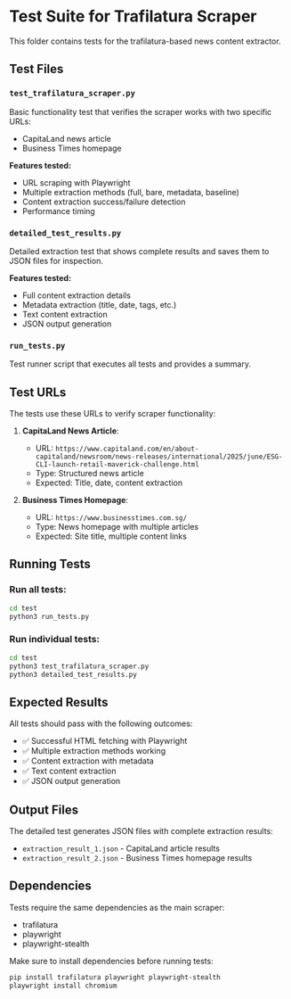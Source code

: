# Test Suite for Trafilatura Scraper

This folder contains tests for the trafilatura-based news content extractor.

## Test Files

### `test_trafilatura_scraper.py`
Basic functionality test that verifies the scraper works with two specific URLs:
- CapitaLand news article
- Business Times homepage

**Features tested:**
- URL scraping with Playwright
- Multiple extraction methods (full, bare, metadata, baseline)
- Content extraction success/failure detection
- Performance timing

### `detailed_test_results.py`
Detailed extraction test that shows complete results and saves them to JSON files for inspection.

**Features tested:**
- Full content extraction details
- Metadata extraction (title, date, tags, etc.)
- Text content extraction
- JSON output generation

### `run_tests.py`
Test runner script that executes all tests and provides a summary.

## Test URLs

The tests use these URLs to verify scraper functionality:

1. **CapitaLand News Article**: 
   - URL: `https://www.capitaland.com/en/about-capitaland/newsroom/news-releases/international/2025/june/ESG-CLI-launch-retail-maverick-challenge.html`
   - Type: Structured news article
   - Expected: Title, date, content extraction

2. **Business Times Homepage**:
   - URL: `https://www.businesstimes.com.sg/`
   - Type: News homepage with multiple articles
   - Expected: Site title, multiple content links

## Running Tests

### Run all tests:
```bash
cd test
python3 run_tests.py
```

### Run individual tests:
```bash
cd test
python3 test_trafilatura_scraper.py
python3 detailed_test_results.py
```

## Expected Results

All tests should pass with the following outcomes:
- ✅ Successful HTML fetching with Playwright
- ✅ Multiple extraction methods working
- ✅ Content extraction with metadata
- ✅ Text content extraction
- ✅ JSON output generation

## Output Files

The detailed test generates JSON files with complete extraction results:
- `extraction_result_1.json` - CapitaLand article results
- `extraction_result_2.json` - Business Times homepage results

## Dependencies

Tests require the same dependencies as the main scraper:
- trafilatura
- playwright
- playwright-stealth

Make sure to install dependencies before running tests:
```bash
pip install trafilatura playwright playwright-stealth
playwright install chromium
```

